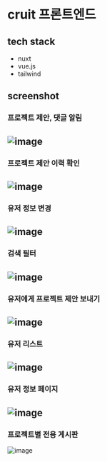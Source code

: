 # cruit 프론트엔드

## tech stack
- nuxt
- vue.js
- tailwind

## screenshot
### 프로젝트 제안, 댓글 알림
![image](https://user-images.githubusercontent.com/86035717/168013604-3353ffe2-0e10-4504-83fc-263053bcd37c.png)
---
### 프로젝트 제안 이력 확인
![image](https://user-images.githubusercontent.com/86035717/168013902-271caf05-a9fd-41fd-9ee2-2a21281f6adb.png)
---
### 유저 정보 변경
![image](https://user-images.githubusercontent.com/86035717/168014552-21f49daa-77b3-4256-84c0-5f7155b17569.png)
---
### 검색 필터
![image](https://user-images.githubusercontent.com/86035717/168015010-6268c9a1-9dfc-4597-b635-e313a5048243.png)
---
### 유저에게 프로젝트 제안 보내기
![image](https://user-images.githubusercontent.com/86035717/168017940-eb822aba-963c-4c28-a288-053a7861f571.png)
---
### 유저 리스트
![image](https://user-images.githubusercontent.com/86035717/168015592-4fd7ebdb-6bca-4d7d-9722-62ad7d4fe827.png)
---
### 유저 정보 페이지
![image](https://user-images.githubusercontent.com/86035717/168038087-4d5b5470-6bf4-4aaa-bb63-0978f695a6ae.png)
---
### 프로젝트별 전용 게시판
![image](https://user-images.githubusercontent.com/86035717/168018930-d8bed14d-ad59-47b2-bf2d-789cad67eba0.png)

